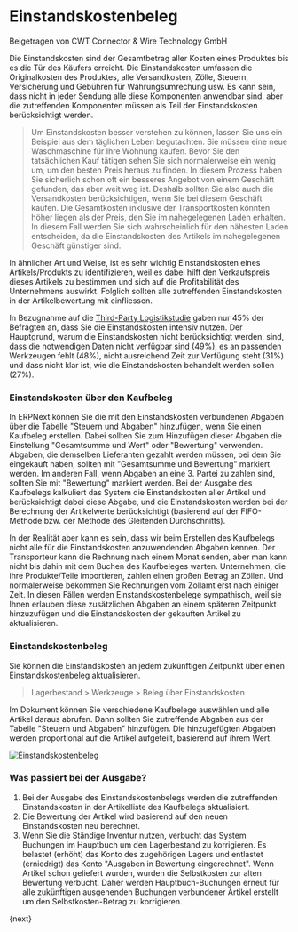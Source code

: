 # Einstandskostenbeleg
<span class="text-muted contributed-by">Beigetragen von CWT Connector & Wire Technology GmbH</span>

Die Einstandskosten sind der Gesamtbetrag aller Kosten eines Produktes bis es die Tür des Käufers erreicht. Die Einstandskosten umfassen die Originalkosten des Produktes, alle Versandkosten, Zölle, Steuern, Versicherung und Gebühren für Währungsumrechung usw. Es kann sein, dass nicht in jeder Sendung alle diese Komponenten anwendbar sind, aber die zutreffenden Komponenten müssen als Teil der Einstandskosten berücksichtigt werden.

> Um Einstandskosten besser verstehen zu können, lassen Sie uns ein Beispiel aus dem täglichen Leben begutachten. Sie müssen eine neue Waschmaschine für Ihre Wohnung kaufen. Bevor Sie den tatsächlichen Kauf tätigen sehen Sie sich normalerweise ein wenig um, um den besten Preis heraus zu finden. In diesem Prozess haben Sie sicherlich schon oft ein besseres Angebot von einem Geschäft gefunden, das aber weit weg ist. Deshalb sollten Sie also auch die Versandkosten berücksichtigen, wenn Sie bei diesem Geschäft kaufen. Die Gesamtkosten inklusive der Transportkosten könnten höher liegen als der Preis, den Sie im nahegelegenen Laden erhalten. In diesem Fall werden Sie sich wahrscheinlich für den nähesten Laden entscheiden, da die Einstandskosten des Artikels im nahegelegenen Geschäft günstiger sind.

In ähnlicher Art und Weise, ist es sehr wichtig Einstandskosten eines Artikels/Produkts zu identifizieren, weil es dabei hilft den Verkaufspreis dieses Artikels zu bestimmen und sich auf die Profitabilität des Unternehmens auswirkt. Folglich sollten alle zutreffenden Einstandskosten in der Artikelbewertung mit einfliessen.

In Bezugnahme auf die [Third-Party Logistikstudie](http://www.3plstudy.com/) gaben nur 45% der Befragten an, dass Sie die Einstandskosten intensiv nutzen. Der Hauptgrund, warum die Einstandskosten nicht berücksichtigt werden, sind, dass die notwendigen Daten nicht verfügbar sind (49%), es an passenden Werkzeugen fehlt (48%), nicht ausreichend Zeit zur Verfügung steht (31%) und dass nicht klar ist, wie die Einstandskosten behandelt werden sollen (27%).

### Einstandskosten über den Kaufbeleg

In ERPNext können Sie die mit den Einstandskosten verbundenen Abgaben über die Tabelle "Steuern und Abgaben" hinzufügen, wenn Sie einen Kaufbeleg erstellen. Dabei sollten Sie zum Hinzufügen dieser Abgaben die Einstellung "Gesamtsumme und Wert" oder "Bewertung" verwenden. Abgaben, die demselben Lieferanten gezahlt werden müssen, bei dem Sie eingekauft haben, sollten mit "Gesamtsumme und Bewertung" markiert werden. Im anderen Fall, wenn Abgaben an eine 3. Partei zu zahlen sind, sollten Sie mit "Bewertung" markiert werden. Bei der Ausgabe des Kaufbelegs kalkuliert das System die Einstandskosten aller Artikel und berücksichtigt dabei diese Abgabe, und die Einstandskosten werden bei der Berechnung der Artikelwerte berücksichtigt (basierend auf der FIFO-Methode bzw. der Methode des Gleitenden Durchschnitts).

In der Realität aber kann es sein, dass wir beim Erstellen des Kaufbelegs nicht alle für die Einstandskosten anzuwendenden Abgaben kennen. Der Transporteur kann die Rechnung nach einem Monat senden, aber man kann nicht bis dahin mit dem Buchen des Kaufbeleges warten. Unternehmen, die ihre Produkte/Teile importieren, zahlen einen großen Betrag an Zöllen. Und normalerweise bekommen Sie Rechnungen vom Zollamt erst nach einiger Zeit. In diesen Fällen werden Einstandskostenbelege sympathisch, weil sie Ihnen erlauben diese zusätzlichen Abgaben an einem späteren Zeitpunkt hinzuzufügen und die Einstandskosten der gekauften Artikel zu aktualisieren.

### Einstandskostenbeleg

Sie können die Einstandskosten an jedem zukünftigen Zeitpunkt über einen Einstandskostenbeleg aktualisieren.

> Lagerbestand > Werkzeuge > Beleg über Einstandskosten

Im Dokument können Sie verschiedene Kaufbelege auswählen und alle Artikel daraus abrufen. Dann sollten Sie zutreffende Abgaben aus der Tabelle "Steuern und Abgaben" hinzufügen. Die hinzugefügten Abgaben werden proportional auf die Artikel aufgeteilt, basierend auf ihrem Wert.

<img class="screenshot" alt="Einstandskostenbeleg" src="/docs/assets/img/stock/landed-cost.png">

### Was passiert bei der Ausgabe?

1. Bei der Ausgabe des Einstandskostenbelegs werden die zutreffenden Einstandskosten in der Artikelliste des Kaufbelegs aktualisiert.
2. Die Bewertung der Artikel wird basierend auf den neuen Einstandskosten neu berechnet.
3. Wenn Sie die Ständige Inventur nutzen, verbucht das System Buchungen im Hauptbuch um den Lagerbestand zu korrigieren. Es belastet (erhöht) das Konto des zugehörigen Lagers und entlastet (erniedrigt) das Konto "Ausgaben in Bewertung eingerechnet". Wenn Artikel schon geliefert wurden, wurden die Selbstkosten zur alten Bewertung verbucht. Daher werden Hauptbuch-Buchungen erneut für alle zukünftigen ausgehenden Buchungen verbundener Artikel erstellt um den Selbstkosten-Betrag zu korrigieren.

{next}
